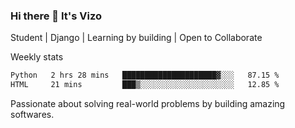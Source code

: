 ### Hi there 👋 It's Vizo

Student | Django | Learning by building | Open to Collaborate

Weekly stats
<!--START_SECTION:waka-->

```txt
Python   2 hrs 28 mins   █████████████████████▓░░░   87.15 %
HTML     21 mins         ███▒░░░░░░░░░░░░░░░░░░░░░   12.85 %
```

<!--END_SECTION:waka-->


Passionate about solving real-world problems by building amazing softwares.
